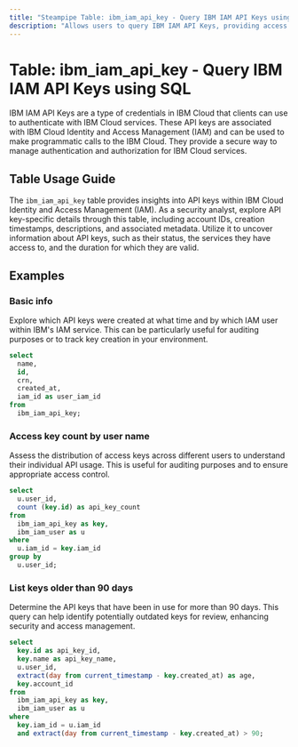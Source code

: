 ```yaml
---
title: "Steampipe Table: ibm_iam_api_key - Query IBM IAM API Keys using SQL"
description: "Allows users to query IBM IAM API Keys, providing access to details about API keys associated with IBM Cloud Identity and Access Management (IAM)."
---
```


# Table: ibm_iam_api_key - Query IBM IAM API Keys using SQL

IBM IAM API Keys are a type of credentials in IBM Cloud that clients can use to authenticate with IBM Cloud services. These API keys are associated with IBM Cloud Identity and Access Management (IAM) and can be used to make programmatic calls to the IBM Cloud. They provide a secure way to manage authentication and authorization for IBM Cloud services.

## Table Usage Guide

The `ibm_iam_api_key` table provides insights into API keys within IBM Cloud Identity and Access Management (IAM). As a security analyst, explore API key-specific details through this table, including account IDs, creation timestamps, descriptions, and associated metadata. Utilize it to uncover information about API keys, such as their status, the services they have access to, and the duration for which they are valid.

## Examples

### Basic info
Explore which API keys were created at what time and by which IAM user within IBM's IAM service. This can be particularly useful for auditing purposes or to track key creation in your environment.

```sql
select
  name,
  id,
  crn,
  created_at,
  iam_id as user_iam_id
from
  ibm_iam_api_key;
```

### Access key count by user name
Assess the distribution of access keys across different users to understand their individual API usage. This is useful for auditing purposes and to ensure appropriate access control.

```sql
select
  u.user_id,
  count (key.id) as api_key_count
from
  ibm_iam_api_key as key,
  ibm_iam_user as u
where
  u.iam_id = key.iam_id
group by
  u.user_id;
```

### List keys older than 90 days
Determine the API keys that have been in use for more than 90 days. This query can help identify potentially outdated keys for review, enhancing security and access management.

```sql
select
  key.id as api_key_id,
  key.name as api_key_name,
  u.user_id,
  extract(day from current_timestamp - key.created_at) as age,
  key.account_id
from
  ibm_iam_api_key as key,
  ibm_iam_user as u
where
  key.iam_id = u.iam_id
  and extract(day from current_timestamp - key.created_at) > 90;
```